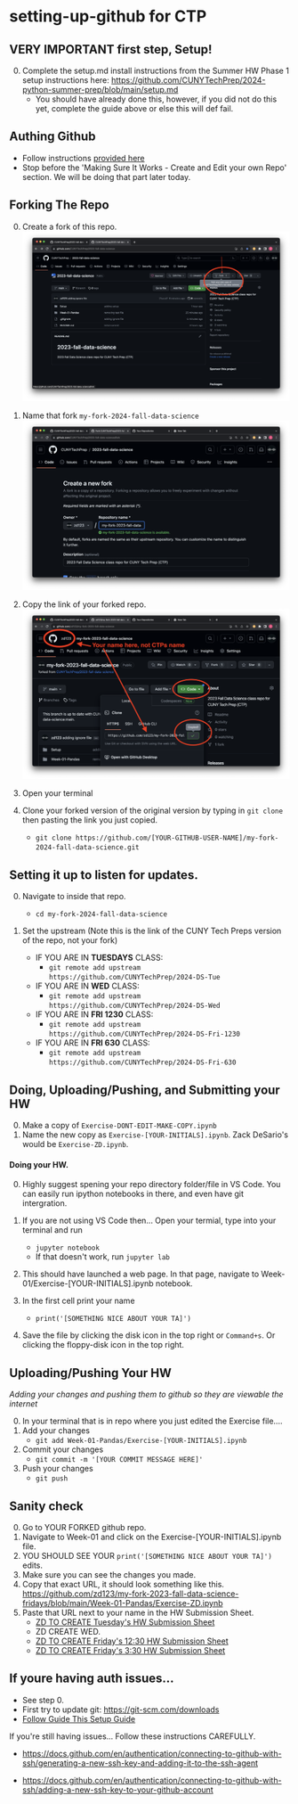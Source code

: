 # setting-up-github for CTP

## VERY IMPORTANT first step, Setup! 
0. Complete the setup.md install instructions from the Summer HW Phase 1 setup instructions here:  https://github.com/CUNYTechPrep/2024-python-summer-prep/blob/main/setup.md
	* You should have already done this, however, if you did not do this yet, complete the guide above or else this will def fail. 
## Authing Github
* Follow instructions [provided here](https://github.com/CUNYTechPrep/2024-python-summer-prep/blob/main/setup-part-2-github.md) 
* Stop before the 'Making Sure It Works - Create and Edit your own Repo' section.  We will be doing that part later today. 


## Forking The Repo
0. Create a fork of this repo. ![forking](https://raw.githubusercontent.com/zd123/images-for-class/main/forking-image-instructions/01-fork-button.png)

0. Name that fork `my-fork-2024-fall-data-science` ![enter image description here](https://github.com/zd123/images-for-class/blob/main/forking-image-instructions/02-naming-fork.png?raw=true)
	
0. Copy the link of your forked repo.  ![enter image description here](https://github.com/zd123/images-for-class/blob/main/forking-image-instructions/03-getting-fork-link.png?raw=true)

0. Open your terminal

0. Clone your forked version of the original version by typing in `git clone` then pasting the link you just copied. 
	* `git clone https://github.com/[YOUR-GITHUB-USER-NAME]/my-fork-2024-fall-data-science.git`

## Setting it up to listen for updates. 

0. Navigate to inside that repo. 
	* `cd my-fork-2024-fall-data-science`

0. Set the upstream (Note this is the link of the CUNY Tech Preps version of the repo, not your fork)
	* IF YOU ARE IN __TUESDAYS__ CLASS:  
		* `git remote add upstream https://github.com/CUNYTechPrep/2024-DS-Tue`
	* IF YOU ARE IN __WED__ CLASS: 
		* `git remote add upstream https://github.com/CUNYTechPrep/2024-DS-Wed`
	* IF YOU ARE IN __FRI 1230__ CLASS: 
		* `git remote add upstream https://github.com/CUNYTechPrep/2024-DS-Fri-1230`
	* IF YOU ARE IN __FRI 630__ CLASS: 
		* `git remote add upstream https://github.com/CUNYTechPrep/2024-DS-Fri-630`

## Doing, Uploading/Pushing, and Submitting your HW

0. Make a copy of `Exercise-DONT-EDIT-MAKE-COPY.ipynb`
0. Name the new copy as `Exercise-[YOUR-INITIALS].ipynb`. Zack DeSario's would be `Exercise-ZD.ipynb`.


#### Doing your HW. 
0. Highly suggest spening your repo directory folder/file in VS Code.  You can easily run ipython notebooks in there, and even have git intergration. 


0. If you are not using VS Code then... Open your termial, type into your terminal and run
	* `jupyter notebook`
	* If that doesn't work, run `jupyter lab`

0. This should have launched a web page.  In that page, navigate to Week-01/Exercise-[YOUR-INITIALS].ipynb notebook.

0. In the first cell print your name
	* `print('[SOMETHING NICE ABOUT YOUR TA]')`

0. Save the file by clicking the disk icon in the top right or `Command+s`. Or clicking the floppy-disk icon in the top right. 


## Uploading/Pushing Your HW
*Adding your changes and pushing them to github so they are viewable the internet*

0. In your terminal that is in repo where you just edited the Exercise file....
0. Add your changes 
	* `git add Week-01-Pandas/Exercise-[YOUR-INITIALS].ipynb`
0. Commit your changes
	* `git commit -m '[YOUR COMMIT MESSAGE HERE]'`
0. Push your changes
	* `git push`

## Sanity check
0. Go to YOUR FORKED github repo. 
0. Navigate to Week-01 and click on the Exercise-[YOUR-INITIALS].ipynb file.
0. YOU SHOULD SEE YOUR `print('[SOMETHING NICE ABOUT YOUR TA]')` edits.
0. Make sure you can see the changes you made. 
0. Copy that exact URL, it should look something like this. https://github.com/zd123/my-fork-2023-fall-data-science-fridays/blob/main/Week-01-Pandas/Exercise-ZD.ipynb 
0. Paste that URL next to your name in the HW Submission Sheet. 
	* [ZD TO CREATE Tuesday's HW Submission Sheet](https://docs.google.com/spreadsheets/d/1HJb_Hf0dVCOWhw-jimE-E9bnFCROZ1Hx_GLRlQhQ8lA/edit#gid=0)
	* ZD CREATE WED. 
	* [ZD TO CREATE  Friday's 12:30 HW Submission Sheet](https://docs.google.com/spreadsheets/d/1JjyMHmS0n8IuCcYihp5Z9YtTDwsE2ygwIPUqT0tEowE/edit#gid=0)
	* [ZD TO CREATE Friday's 3:30 HW Submission Sheet](https://docs.google.com/spreadsheets/d/1PbQ1JI9cC9WZUnJoEgfoFWhXw7a5wx-53p7bmQmKhKI/edit#gid=0)


## If youre having auth issues... 
* See step 0.  
* First try to update git: https://git-scm.com/downloads 
* [Follow Guide This Setup Guide](https://github.com/CUNYTechPrep/2024-python-summer-prep/blob/main/setup-part-2-github.md)


If you're still having issues... Follow these instructions CAREFULLY.
* https://docs.github.com/en/authentication/connecting-to-github-with-ssh/generating-a-new-ssh-key-and-adding-it-to-the-ssh-agent

* https://docs.github.com/en/authentication/connecting-to-github-with-ssh/adding-a-new-ssh-key-to-your-github-account

